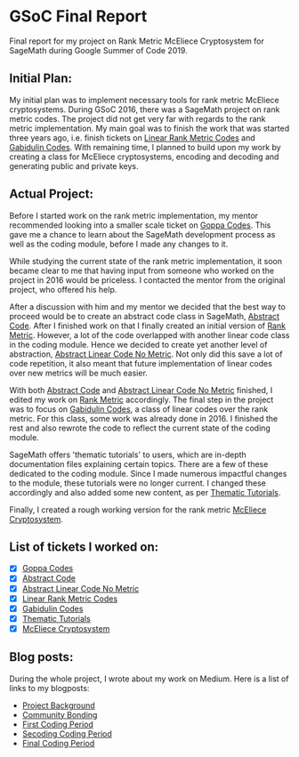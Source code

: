 # GSoC Final Report

Final report for my project on Rank Metric McEliece Cryptosystem for SageMath during Google Summer of Code 2019.

Initial Plan:
------------

My initial plan was to implement necessary tools for rank metric McEliece cryptosystems. During GSoC 2016, there was a SageMath project on rank metric codes. The project did not get very far with regards to the rank metric implementation. My main goal was to finish the work that was started three years ago, i.e. finish tickets on [Linear Rank Metric Codes](https://trac.sagemath.org/ticket/21226) and [Gabidulin Codes](https://trac.sagemath.org/ticket/20970). With remaining time, I planned to build upon my work by creating a class for McEliece cryptosystems, encoding and decoding and generating public and private keys.

Actual Project:
--------------

Before I started work on the rank metric implementation, my mentor recommended looking into a smaller scale ticket on [Goppa Codes](https://trac.sagemath.org/ticket/25977). This gave me a chance to learn about the SageMath development process as well as the coding module, before I made any changes to it.

While studying the current state of the rank metric implementation, it soon became clear to me that having input from someone who worked on the project in 2016 would be priceless. I contacted the mentor from the original project, who offered his help.

After a discussion with him and my mentor we decided that the best way to proceed would be to create an abstract code class in SageMath, [Abstract Code](https://trac.sagemath.org/ticket/28073). After I finished work on that I finally created an initial version of [Rank Metric](https://trac.sagemath.org/ticket/21226). However, a lot of the code overlapped with another linear code class in the coding module. Hence we decided to create yet another level of abstraction, [Abstract Linear Code No Metric](https://trac.sagemath.org/ticket/28350). Not only did this save a lot of code repetition, it also meant that future implementation of linear codes over new metrics will be much easier.

With both [Abstract Code](https://trac.sagemath.org/ticket/28073) and [Abstract Linear Code No Metric](https://trac.sagemath.org/ticket/28350) finished, I edited my work on [Rank Metric](https://trac.sagemath.org/ticket/21226) accordingly. The final step in the project was to focus on [Gabidulin Codes](https://trac.sagemath.org/ticket/20970), a class of linear codes over the rank metric. For this class, some work was already done in 2016. I finished the rest and also rewrote the code to reflect the current state of the coding module.

SageMath offers 'thematic tutorials' to users, which are in-depth documentation files explaining certain topics. There are a few of these dedicated to the coding module. Since I made numerous impactful changes to the module, these tutorials were no longer current. I changed these accordingly and also added some new content, as per [Thematic Tutorials](https://trac.sagemath.org/ticket/28209).

Finally, I created a rough working version for the rank metric [McEliece Cryptosystem](https://trac.sagemath.org/ticket/21352).

List of tickets I worked on:
---------------------------
- [x] [Goppa Codes](https://trac.sagemath.org/ticket/25977)
- [x] [Abstract Code](https://trac.sagemath.org/ticket/28073)
- [x] [Abstract Linear Code No Metric](https://trac.sagemath.org/ticket/28350)
- [x] [Linear Rank Metric Codes](https://trac.sagemath.org/ticket/21226)
- [x] [Gabidulin Codes](https://trac.sagemath.org/ticket/20970)
- [x] [Thematic Tutorials](https://trac.sagemath.org/ticket/28209)
- [x] [McEliece Cryptosystem](https://trac.sagemath.org/ticket/21352)

Blog posts:
----------
During the whole project, I wrote about my work on Medium. Here is a list of links to my blogposts:

- [Project Background](https://medium.com/@em.slukova/gsoc-rank-metric-mceliece-cryptosystem-e28cd3701ba5)
- [Community Bonding](https://medium.com/@em.slukova/community-bonding-and-first-week-57a3d6fb19ad)
- [First Coding Period](https://medium.com/@em.slukova/gsoc-week-two-and-three-93364102338c)
- [Secoding Coding Period](https://medium.com/@em.slukova/gsoc-second-coding-period-eb3ebb179000)
- [Final Coding Period](https://medium.com/@em.slukova/gsoc-final-coding-period-22b671ddcae8)

